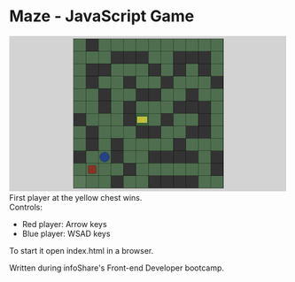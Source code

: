 # Maze - JavaScript Game  
![Maze game screenshot](./maze/screenshot.png)  
First player at the yellow chest wins.  
Controls:
* Red player: Arrow keys
* Blue player: WSAD keys  
  
To start it open index.html in a browser.

Written during infoShare's Front-end Developer bootcamp. 

